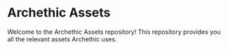 # Archethic Assets

Welcome to the Archethic Assets repository! This repository provides you all the relevant assets Archethic uses.